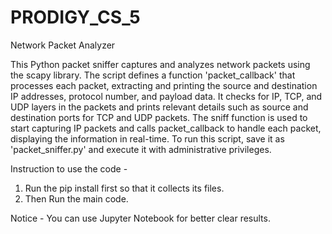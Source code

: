 # PRODIGY_CS_5
Network Packet Analyzer


This Python packet sniffer captures and analyzes network packets using the scapy library. The script defines a function 'packet_callback' that processes each packet, extracting and printing the source and destination IP addresses, protocol number, and payload data. It checks for IP, TCP, and UDP layers in the packets and prints relevant details such as source and destination ports for TCP and UDP packets. The sniff function is used to start capturing IP packets and calls packet_callback to handle each packet, displaying the information in real-time. To run this script, save it as 'packet_sniffer.py' and execute it with administrative privileges. 

Instruction to use the code -

 1. Run the pip install first so that it collects its files.
 2. Then Run the main code.

Notice - You can use Jupyter Notebook for better clear results.
